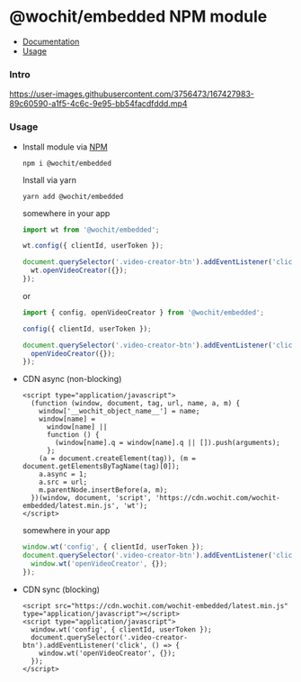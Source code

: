 # @wochit/embedded NPM module


* [Documentation](https://docs.wochit.com)
* [Usage](#usage)


### Intro
https://user-images.githubusercontent.com/3756473/167427983-89c60590-a1f5-4c6c-9e95-bb54facdfddd.mp4



### Usage
* Install module via [NPM](https://www.npmjs.com/package/@wochit/embedded)
  ```shell
  npm i @wochit/embedded
  ```
  Install via yarn
  ```shell
  yarn add @wochit/embedded
  ```
  somewhere in your app
  ```javascript
  import wt from '@wochit/embedded';

  wt.config({ clientId, userToken });
  
  document.querySelector('.video-creator-btn').addEventListener('click', () => {
    wt.openVideoCreator({});
  });
  ```
  or
  ```javascript
  import { config, openVideoCreator } from '@wochit/embedded';
  
  config({ clientId, userToken });
  
  document.querySelector('.video-creator-btn').addEventListener('click', () => {
    openVideoCreator({});
  });
  ```

* CDN async (non-blocking)
  ```xhtml
  <script type="application/javascript">
    (function (window, document, tag, url, name, a, m) {
      window['__wochit_object_name__'] = name;
      window[name] =
        window[name] ||
        function () {
          (window[name].q = window[name].q || []).push(arguments);
        };
      (a = document.createElement(tag)), (m = document.getElementsByTagName(tag)[0]);
      a.async = 1;
      a.src = url;
      m.parentNode.insertBefore(a, m);
    })(window, document, 'script', 'https://cdn.wochit.com/wochit-embedded/latest.min.js', 'wt');
  </script>
  ```
  somewhere in your app
  ```javascript
  window.wt('config', { clientId, userToken });
  document.querySelector('.video-creator-btn').addEventListener('click', () => {
    window.wt('openVideoCreator', {});
  });
  ```
  
* CDN sync (blocking)
  ```xhtml
  <script src="https://cdn.wochit.com/wochit-embedded/latest.min.js" type="application/javascript"></script>
  <script type="application/javascript">
    window.wt('config', { clientId, userToken });
    document.querySelector('.video-creator-btn').addEventListener('click', () => {
      window.wt('openVideoCreator', {});
    });
  </script>
  ```
